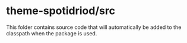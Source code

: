 # theme-spotidriod/src

This folder contains source code that will automatically be added to the classpath when
the package is used.
